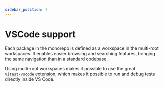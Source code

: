```yaml
---
sidebar_position: 7
---
```


# VSCode support

Each package in the monorepo is defined as a workspace in the multi-root workspaces. It enables easier browsing and searching features, bringing the same navigation than in a standard codebase.

Using multi-root workspaces makes it possible to use the great [`vitest/vscode` extension](https://github.com/vitest-dev/vscode), which makes it possible to run and debug tests directly inside VS Code.
